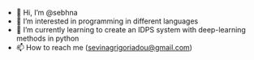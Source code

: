 - 👋 Hi, I’m @sebhna
- 👀 I’m interested in programming in different languages
- 🌱 I’m currently learning to create an IDPS system with deep-learning methods in python
- 📫 How to reach me (sevinagrigoriadou@gmail.com)

<!---
sebhna/sebhna is a ✨ special ✨ repository because its `README.md` (this file) appears on your GitHub profile.
You can click the Preview link to take a look at your changes.
--->
